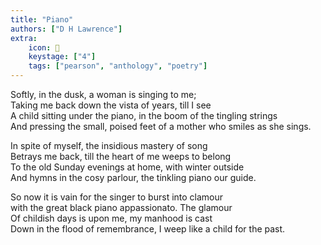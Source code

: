 ```yaml
---
title: "Piano"
authors: ["D H Lawrence"]
extra:
    icon: 🎹
    keystage: ["4"]
    tags: ["pearson", "anthology", "poetry"]
---
```

Softly, in the dusk, a woman is singing to me;   
Taking me back down the vista of years, till I see   
A child sitting under the piano, in the boom of the tingling strings   
And pressing the small, poised feet of a mother who smiles as she sings.   
  
In spite of myself, the insidious mastery of song   
Betrays me back, till the heart of me weeps to belong   
To the old Sunday evenings at home, with winter outside   
And hymns in the cosy parlour, the tinkling piano our guide.   
  
So now it is vain for the singer to burst into clamour   
with the great black piano appassionato. The glamour  
Of childish days is upon me, my manhood is cast   
Down in the flood of remembrance, I weep like a child for the past.
